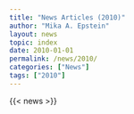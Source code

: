 ```yaml
---
title: "News Articles (2010)"
author: "Mika A. Epstein"
layout: news
topic: index
date: 2010-01-01
permalink: /news/2010/
categories: ["News"]
tags: ["2010"]
---
```


{{< news >}}
